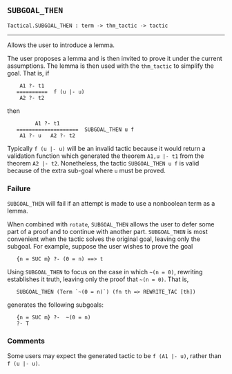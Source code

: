 ## `SUBGOAL_THEN`

``` hol4
Tactical.SUBGOAL_THEN : term -> thm_tactic -> tactic
```

------------------------------------------------------------------------

Allows the user to introduce a lemma.

The user proposes a lemma and is then invited to prove it under the
current assumptions. The lemma is then used with the `thm_tactic` to
simplify the goal. That is, if

``` hol4
    A1 ?- t1
   ==========  f (u |- u)
    A2 ?- t2
```

then

``` hol4
         A1 ?- t1
   ====================  SUBGOAL_THEN u f
    A1 ?- u   A2 ?- t2
```

Typically `f (u |- u)` will be an invalid tactic because it would return
a validation function which generated the theorem `A1,u |- t1` from the
theorem `A2 |- t2`. Nonetheless, the tactic `SUBGOAL_THEN u f` is valid
because of the extra sub-goal where `u` must be proved.

### Failure

`SUBGOAL_THEN` will fail if an attempt is made to use a nonboolean term
as a lemma.

When combined with `rotate`, `SUBGOAL_THEN` allows the user to defer
some part of a proof and to continue with another part. `SUBGOAL_THEN`
is most convenient when the tactic solves the original goal, leaving
only the subgoal. For example, suppose the user wishes to prove the goal

``` hol4
   {n = SUC m} ?- (0 = n) ==> t
```

Using `SUBGOAL_THEN` to focus on the case in which `~(n = 0)`, rewriting
establishes it truth, leaving only the proof that `~(n = 0)`. That is,

``` hol4
   SUBGOAL_THEN (Term `~(0 = n)`) (fn th => REWRITE_TAC [th])
```

generates the following subgoals:

``` hol4
   {n = SUC m} ?-  ~(0 = n)
   ?- T
```

### Comments

Some users may expect the generated tactic to be `f (A1 |- u)`, rather
than `f (u |- u)`.
